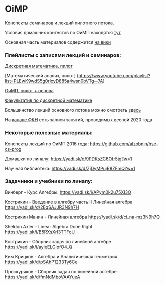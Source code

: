 # OiMP

Конспекты семинаров и лекций пилотного потока.

Условия домашних контестов по ОиМП находятся [тут](https://yadi.sk/d/8s0lQ6LeqEtz3Q?w=1)

Основная часть материалов содержится [на вики](http://wiki.cs.hse.ru/)

### Плейлисты с записями лекций и семинаров:

[Дискретная математика, пилот](https://www.youtube.com/playlist?list=PLEwK9wdS5g0rMXoc2WiIevr2gEbHVWarG)

[Математический анализ, пилот] (https://www.youtube.com/playlist?list=PLEwK9wdS5g0rIxyD885a4wsn0bVTg--7A)

[ОиМП, пилот + основа](https://www.youtube.com/playlist?list=PLEwK9wdS5g0oHT_ygQwRLamRBivSVkykk)

[Факультатив по дискретной математике](https://www.youtube.com/playlist?list=PLEwK9wdS5g0p2Wt9N8ujKPIHSr25kdlyw)

Большинство лекций основного потока можно смотреть [здесь](https://vr360.hse.ru/account/broadcasts)

На [канале ФКН](https://www.youtube.com/channel/UCV56iySuhfRQ1qSjXmAr1Yw/playlists) есть записи занятий, проводимых весной 2020 года

### Некоторые полезные материалы:

Конспекты лекций по ОиМП 2016 года: https://github.com/alzobnin/hse-cs-prog

Домашки по линалу: https://yadi.sk/d/9PDKsZC6Ofr5jg?w=1

Научная библиотека: https://yadi.sk/d/ZjDyMPujR8ZFmQ?w=1

### Задачники и учебники по линалу:

Винберг - Курс Алгебры. https://yadi.sk/i/APym0k2u75XI3Q

Кострикин - Введение в алгебру часть II Линейная алгебра https://yadi.sk/d/2EqSAJJR3N9h7H

Кострикин Манин - Линейная алгебра https://yadi.sk/d/ci_na-mz3N9h7Q

Sheldon Axler - Linear Algebra Done Right https://yadi.sk/i/B5RXsXrI3TTFoU

Кострикин - Сборник задач по линейной алгебре https://yadi.sk/i/ayIeELGipfO4_Q

Ким Крицков - Алгебра и Аналитическая геометрия https://yadi.sk/d/pSAhP1233Ty6Ce

Проскуряков - Сборник задач по линейной алгебре https://yadi.sk/d/fmNdMboVAAYueA
